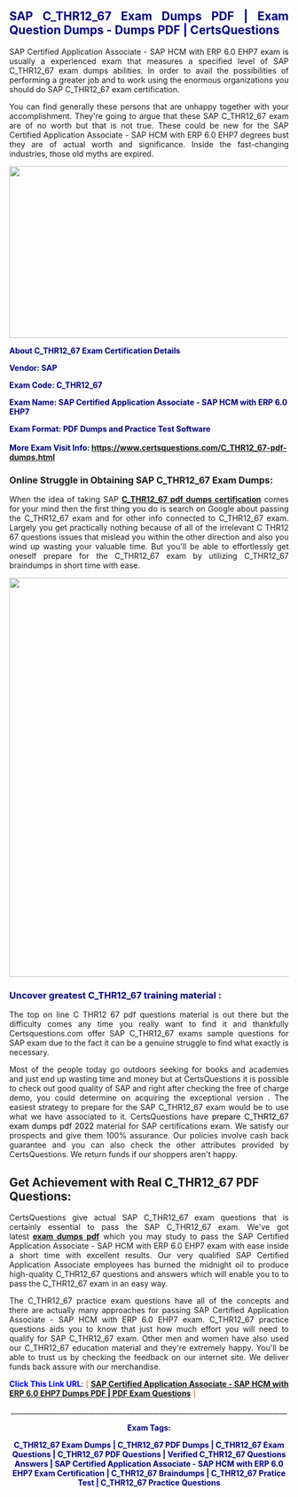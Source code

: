 <h2 style="text-align: justify;"><span style="color: #000080;">SAP C_THR12_67 Exam Dumps PDF | Exam Question Dumps - Dumps PDF | CertsQuestions</span></h2>
<p style="text-align: justify;">SAP Certified Application Associate - SAP HCM with ERP 6.0 EHP7 exam is usually a experienced exam that measures a specified level of SAP  C_THR12_67 exam dumps abilities. In order to avail the possibilities of performing a greater job and to work using the enormous organizations you should do SAP C_THR12_67 exam certification.</p>
<p style="text-align: justify;">You can find generally these persons that are unhappy together with your accomplishment. They're going to argue that these SAP  C_THR12_67 exam are of no worth but that is not true. These could be new for the SAP Certified Application Associate - SAP HCM with ERP 6.0 EHP7 degrees bust they are of actual worth and significance. Inside the fast-changing industries, those old myths are expired.</p>
<p><img style="display: block; margin-left: auto; margin-right: auto;" src="https://i.imgur.com/eaP4ae9.png" width="840" height="310" /></p>
<p><span style="color: #000080;"><strong>About C_THR12_67 Exam Certification Details</strong></span></p>
<p><span style="color: #000080;"><strong>Vendor: SAP<br /></strong></span></p>
<p><span style="color: #000080;"><strong>Exam Code: C_THR12_67</strong></span></p>
<p><span style="color: #000080;"><strong>Exam Name: SAP Certified Application Associate - SAP HCM with ERP 6.0 EHP7</strong></span></p>
<p><span style="color: #000080;"><strong>Exam Format: PDF Dumps and Practice Test Software<br /><br />More Exam Visit Info: <span style="color: #ff6600;"><a href="https://www.certsquestions.com/C_THR12_67-pdf-dumps.html">https://www.certsquestions.com/C_THR12_67-pdf-dumps.html</a></span></strong></span></p>
<h3>Online Struggle in Obtaining SAP C_THR12_67 Exam Dumps:</h3>
<p style="text-align: justify;">When the idea of taking SAP <a href="https://www.certsquestions.com/C_THR12_67-pdf-dumps.html"><strong> C_THR12_67 pdf dumps certification</strong></a> comes for your mind then the first thing you do is search on Google about passing the C_THR12_67 exam and for other info connected to C_THR12_67 exam. Largely you get practically nothing because of all of the irrelevant C THR12 67 questions issues that mislead you within the other direction and also you wind up wasting your valuable time. But you'll be able to effortlessly get oneself prepare for the C_THR12_67 exam by utilizing C_THR12_67 braindumps in short time with ease.</p>
<p><a href="https://www.certsquestions.com/C_THR12_67-pdf-dumps.html"><img style="display: block; margin-left: auto; margin-right: auto;" src="https://i.imgur.com/pxhoKQ2.png" width="720" /></a></p>
<h3><span style="color: #000080;">Uncover greatest  C_THR12_67 training material :</span></h3>
<p style="text-align: justify;">The top on line C THR12 67 pdf questions material is out there but the difficulty comes any time you really want to find it and thankfully Certsquestions.com offer SAP C_THR12_67 exams sample questions for SAP  exam due to the fact it can be a genuine struggle to find what exactly is necessary.</p>
<p style="text-align: justify;">Most of the people today go outdoors seeking for books and academies and just end up wasting time and money but at CertsQuestions it is possible to check out good quality of SAP  and right after checking the free of charge demo, you could determine on acquiring the exceptional version . The easiest strategy to prepare for the SAP C_THR12_67 exam would be to use what we have associated to it. CertsQuestions have <span style="color: #000000;">prepare C_THR12_67 exam dumps pdf 2022</span> material for SAP certifications exam. We satisfy our prospects and give them 100% assurance. Our policies involve cash back guarantee and you can also check the other attributes provided by CertsQuestions. We return funds if our shoppers aren't happy.</p>
<h2>Get Achievement with Real C_THR12_67 PDF Questions:</h2>
<p style="text-align: justify;">CertsQuestions give actual SAP C_THR12_67 exam questions that is certainly essential to pass the SAP  C_THR12_67 exam. We've got latest<strong>&nbsp;<a href="https://www.certsquestions.com/">exam dumps pdf</a></strong>&nbsp;which you may study to pass the SAP Certified Application Associate - SAP HCM with ERP 6.0 EHP7 exam with ease inside a short time with excellent results. Our very qualified SAP Certified Application Associate employees has burned the midnight oil to produce high-quality C_THR12_67 questions and answers which will enable you to to pass the C_THR12_67 exam in an easy way.</p>
<p style="text-align: justify;">The C_THR12_67 practice exam questions have all of the concepts and there are actually many approaches for passing SAP Certified Application Associate - SAP HCM with ERP 6.0 EHP7 exam. C_THR12_67 practice questions aids you to know that just how much effort you will need to qualify for SAP  C_THR12_67 exam. Other men and women have also used our C_THR12_67 education material and they're extremely happy. You'll be able to trust us by checking the feedback on our internet site. We deliver funds back assure with our merchandise.</p>
<p style="text-align: justify;"><span style="color: #0000ff;"><strong>Click This Link URL</strong>:</span> <span style="color: #ff6600;">[ <strong><a href="https://www.certsquestions.com/sap-certified-application-associate-certification.html">SAP Certified Application Associate - SAP HCM with ERP 6.0 EHP7 Dumps PDF | PDF Exam Questions</a></strong> ]</span></p>
<p style="text-align: center;">______________________________________________________________________________</p>
<p style="text-align: center;"><span style="color: #000080;"><strong>Exam Tags:</strong></span></p>
<p style="text-align: center;"><span style="color: #000080;"><strong>C_THR12_67 Exam Dumps | C_THR12_67 PDF Dumps | C_THR12_67 Exam Questions | C_THR12_67 PDF Questions | Verified C_THR12_67 Questions Answers | SAP Certified Application Associate - SAP HCM with ERP 6.0 EHP7 Exam Certification | C_THR12_67 Braindumps | C_THR12_67 Pratice Test | C_THR12_67 Practice Questions</strong></span></p>
